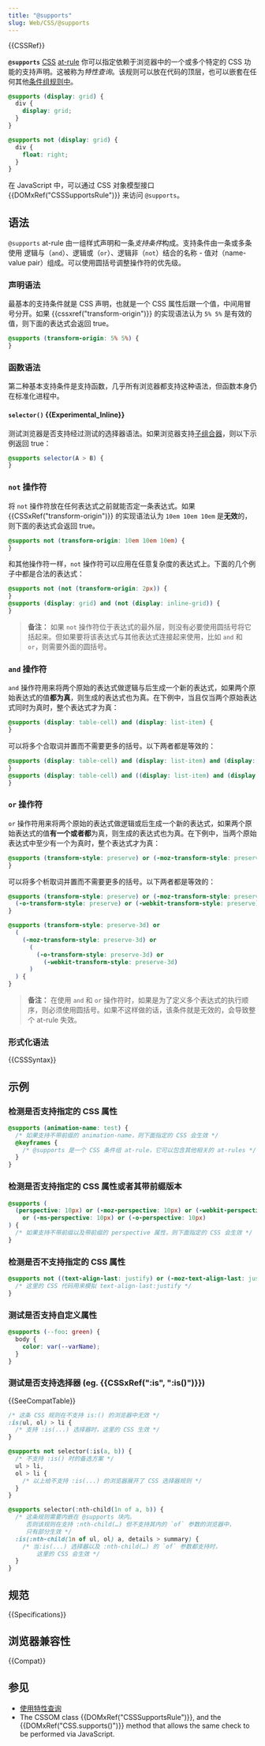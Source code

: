 ```yaml
---
title: "@supports"
slug: Web/CSS/@supports
---
```


{{CSSRef}}

**`@supports`** [CSS](/zh-CN/docs/Web/CSS) [at-rule](/zh-CN/docs/Web/CSS/At-rule) 你可以指定依赖于浏览器中的一个或多个特定的 CSS 功能的支持声明。这被称为*特性查询*。该规则可以放在代码的顶层，也可以嵌套在任何其他[条件组规则中](/zh-CN/docs/Web/CSS/At-rule#Conditional_group_rules)。

```css
@supports (display: grid) {
  div {
    display: grid;
  }
}
```

```css
@supports not (display: grid) {
  div {
    float: right;
  }
}
```

在 JavaScript 中，可以通过 CSS 对象模型接口 {{DOMxRef("CSSSupportsRule")}} 来访问 `@supports`。

## 语法

`@supports` at-rule 由一组样式声明和一条*支持条件*构成。支持条件由一条或多条使用 逻辑与（`and`）、逻辑或（`or`）、逻辑非（`not`）结合的名称 - 值对（name-value pair）组成。可以使用圆括号调整操作符的优先级。

### 声明语法

最基本的支持条件就是 CSS 声明，也就是一个 CSS 属性后跟一个值，中间用冒号分开。如果 {{cssxref("transform-origin")}} 的实现语法认为 `5% 5%` 是有效的值，则下面的表达式会返回 true。

```css
@supports (transform-origin: 5% 5%) {
}
```

### 函数语法

第二种基本支持条件是支持函数，几乎所有浏览器都支持这种语法，但函数本身仍在标准化进程中。

#### `selector()` {{Experimental_Inline}}

测试浏览器是否支持经过测试的选择器语法。如果浏览器支持[子组合器](/zh-CN/docs/Web/CSS/Child_combinator)，则以下示例返回 true：

```css
@supports selector(A > B) {
}
```

### `not` 操作符

将 `not` 操作符放在任何表达式之前就能否定一条表达式。如果 {{CSSxRef("transform-origin")}} 的实现语法认为 `10em 10em 10em` 是**无效**的，则下面的表达式会返回 true。

```css
@supports not (transform-origin: 10em 10em 10em) {
}
```

和其他操作符一样，`not` 操作符可以应用在任意复杂度的表达式上。下面的几个例子中都是合法的表达式：

```css
@supports not (not (transform-origin: 2px)) {
}
@supports (display: grid) and (not (display: inline-grid)) {
}
```

> **备注：** 如果 `not` 操作符位于表达式的最外层，则没有必要使用圆括号将它括起来。但如果要将该表达式与其他表达式连接起来使用，比如 `and` 和 `or`，则需要外面的圆括号。

### `and` 操作符

`and` 操作符用来将两个原始的表达式做逻辑与后生成一个新的表达式，如果两个原始表达式的值**都为真**，则生成的表达式也为真。在下例中，当且仅当两个原始表达式同时为真时，整个表达式才为真：

```css
@supports (display: table-cell) and (display: list-item) {
}
```

可以将多个合取词并置而不需要更多的括号。以下两者都是等效的：

```css
@supports (display: table-cell) and (display: list-item) and (display: run-in) {
}
@supports (display: table-cell) and ((display: list-item) and (display: run-in)) {
}
```

### `or` 操作符

`or` 操作符用来将两个原始的表达式做逻辑或后生成一个新的表达式，如果两个原始表达式的值**有一个或者都**为真，则生成的表达式也为真。在下例中，当两个原始表达式中至少有一个为真时，整个表达式才为真：

```css
@supports (transform-style: preserve) or (-moz-transform-style: preserve) {
}
```

可以将多个析取词并置而不需要更多的括号。以下两者都是等效的：

```css
@supports (transform-style: preserve) or (-moz-transform-style: preserve) or
  (-o-transform-style: preserve) or (-webkit-transform-style: preserve) {
}

@supports (transform-style: preserve-3d) or
  (
    (-moz-transform-style: preserve-3d) or
      (
        (-o-transform-style: preserve-3d) or
          (-webkit-transform-style: preserve-3d)
      )
  ) {
}
```

> **备注：** 在使用 `and` 和 `or` 操作符时，如果是为了定义多个表达式的执行顺序，则必须使用圆括号。如果不这样做的话，该条件就是无效的，会导致整个 at-rule 失效。

### 形式化语法

{{CSSSyntax}}

## 示例

### 检测是否支持指定的 CSS 属性

```css
@supports (animation-name: test) {
  /* 如果支持不带前缀的 animation-name，则下面指定的 CSS 会生效 */
  @keyframes {
    /* @supports 是一个 CSS 条件组 at-rule，它可以包含其他相关的 at-rules */
  }
}
```

### 检测是否支持指定的 CSS 属性或者其带前缀版本

```css
@supports (
  (perspective: 10px) or (-moz-perspective: 10px) or (-webkit-perspective: 10px)
    or (-ms-perspective: 10px) or (-o-perspective: 10px)
) {
  /* 如果支持不带前缀以及带前缀的 perspective 属性，则下面指定的 CSS 会生效 */
}
```

### 检测是否不支持指定的 CSS 属性

```css
@supports not ((text-align-last: justify) or (-moz-text-align-last: justify)) {
  /* 这里的 CSS 代码用来模拟 text-align-last:justify */
}
```

### 测试是否支持自定义属性

```css
@supports (--foo: green) {
  body {
    color: var(--varName);
  }
}
```

### 测试是否支持选择器 (eg. {{CSSxRef(":is", ":is()")}})

{{SeeCompatTable}}

```css
/* 这条 CSS 规则在不支持 is:() 的浏览器中无效 */
:is(ul, ol) > li {
  /* 支持 :is(...) 选择器时，这里的 CSS 生效 */
}

@supports not selector(:is(a, b)) {
  /* 不支持 :is() 时的备选方案 */
  ul > li,
  ol > li {
    /* 以上给不支持 :is(...) 的浏览器展开了 CSS 选择器规则 */
  }
}

@supports selector(:nth-child(1n of a, b)) {
  /* 这条规则需要内嵌在 @supports 块内。
     否则该规则在支持 :nth-child(…) 但不支持其内的 `of` 参数的浏览器中，
     只有部分生效 */
  :is(:nth-child(1n of ul, ol) a, details > summary) {
    /* 当:is(...) 选择器以及 :nth-child(…) 的 `of` 参数都支持时，
        这里的 CSS 会生效 */
  }
}
```

## 规范

{{Specifications}}

## 浏览器兼容性

{{Compat}}

## 参见

- [使用特性查询](/zh-CN/docs/Web/CSS/CSS_conditional_rules/Using_feature_queries)
- The CSSOM class {{DOMxRef("CSSSupportsRule")}}, and the {{DOMxRef("CSS.supports()")}} method that allows the same check to be performed via JavaScript.
